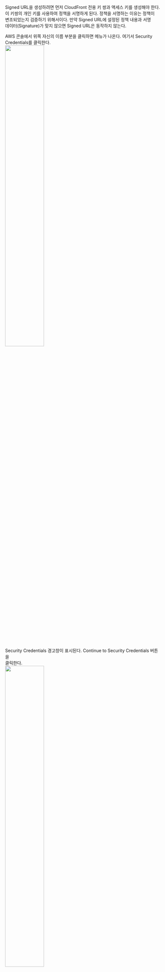 Signed URL을 생성하려면 먼저 CloudFront 전용 키 쌍과 액세스 키를 생성해야 한다.   
이 키쌍의 개인 키를 사용하여 정책을 서명하게 된다. 정책을 서명하는 이유는 정책이  
변조되었는지 검증하기 위해서이다. 만약 Signed URL에 설정된 정책 내용과 서명   
데이터(Signature)가 맞지 않으면 Signed URL은 동작하지 않는다.   
  
AWS 콘솔에서 위쪽 자신의 이름 부분을 클릭하면 메뉴가 나온다. 여기서 Security   
Credentials를 클릭한다.   
<img src="https://user-images.githubusercontent.com/33191974/156708845-de3f991f-37d3-4536-91a5-f3cbb79a96c9.png" width="50%" height="50%"/>    
Security Credentials 경고창이 표시된다. Continue to Security Credentials 버튼을   
클릭한다.  
<img src="https://user-images.githubusercontent.com/33191974/156709171-5989fb8d-cf61-4b6f-a17b-56e1abab249e.png" width="50%" height="50%"/>    
버튼 클릭 즉시 CloudFront 키 쌍이 생성된다. Download Private Key File,   
Download Public Key File 버튼을 각각 클릭하여 개인 키와 공개 키 파일을 다운  
로드한다.   

> Download Private Key File, Download Public Key File 버튼을 클릭하여 파일을  
> 받지 않고 그냥 Close 버튼을 클릭하여 창을 닫아버릴 경우, 두 번 다시 개인 키와  
> 공개 키 파일을 받을 수 없게 된다. 따라서 생성된 직후 파일들을 꼭 받아두어야  
> 한다. 그냥 닫아버렸을 경우, 혹은 키 파일들(개인키, 공개키)을 분실하였을 경우  
> 이 CloudFront 액세스 키는 사용할 방버이 없으므로 폐기해야 하고, 새로 액세스  
> 키를 생성해야 한다.   

생성된 키 목록이 표시된다. Actions의 Make inactive는 액세스 키를 사용하지   
못하도록 비활성화 하는 것이고, 다시 사용하기 위해 활성화(Active)할 수 있다.   
Delete는 액세스 키를 완전히 사용할 수 없도록 삭제한다.   
<img src="https://user-images.githubusercontent.com/33191974/156709669-0e3661fa-1198-4a09-9b64-6ab538a8b181.png" width="50%" height="50%"/>     
다운로드한 개인키와 공개키 파일의 이름은 다음과 같은 형식이다.  
- 개인키 : pk-<액세스키 ID>.pem (pk-APKAJERVTR4A7EO47UYA.pem)  
- 공개키 : rsa-<액세스키ID>.pem (rsa-APKAJERVTR4A7EO47UYA.pem)  
이제 Signed URL을 생성할 때 액세스 키와 개인키 준비가 끝났다.  
































